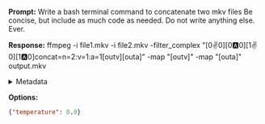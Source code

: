**Prompt:**
Write a bash terminal command to concatenate two mkv files Be concise, but include as much code as needed. Do not write anything else. Ever.


**Response:**
ffmpeg -i file1.mkv -i file2.mkv -filter_complex "[0:v:0][0:a:0][1:v:0][1:a:0]concat=n=2:v=1:a=1[outv][outa]" -map "[outv]" -map "[outa]" output.mkv

<details><summary>Metadata</summary>

- Duration: 3581 ms
- Datetime: 2023-09-22T15:47:58.032927
- Model: gpt-3.5-turbo-0613

</details>

**Options:**
```json
{"temperature": 0.0}
```

